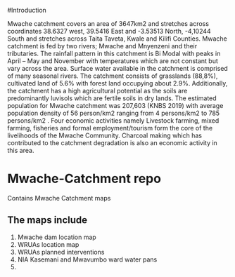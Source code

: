 #Introduction

Mwache catchment covers an area of 3647km2 and stretches across coordinates 38.6327 west, 39.5416 East and -3.53513 North, -4,10244 South 
and stretches across Taita Taveta, Kwale and Kilifi Counties. Mwache catchment is fed by two rivers; Mwache and Mnyenzeni and their tributaries.
The rainfall pattern in this catchment is Bi Modal with peaks in April – May and November with temperatures which are not constant but vary across the area.
Surface water available in the catchment is comprised of many seasonal rivers. The catchment consists of grasslands (88,8%), cultivated land of 5.6% with forest land occupying about 2.9%. 
Additionally, the catchment has a high agricultural potential as the soils are predominantly luvisols which are fertile soils in dry lands.
The estimated population for Mwache catchment was 207,603 (KNBS 2019) with average population density of 56 person/km2 ranging from 4 persons/km2 to 785 persons/km2 .
Four economic activities namely Livestock farming, mixed farming, fisheries and formal employment/tourism form the core of the livelihoods of the Mwache Community. 
Charcoal making which has contributed to the catchment degradation is also an economic activity in this area.

# Mwache-Catchment repo
Contains Mwache Catchment maps

## The maps include
1. Mwache dam location map
2. WRUAs location map
3. WRUAs planned interventions
4. NIA Kasemani and Mwavumbo ward water pans
5. 
